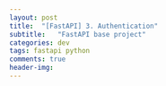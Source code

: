 ```yaml
---
layout: post
title:  "[FastAPI] 3. Authentication"
subtitle:   "FastAPI base project"
categories: dev
tags: fastapi python
comments: true
header-img:
---
```

